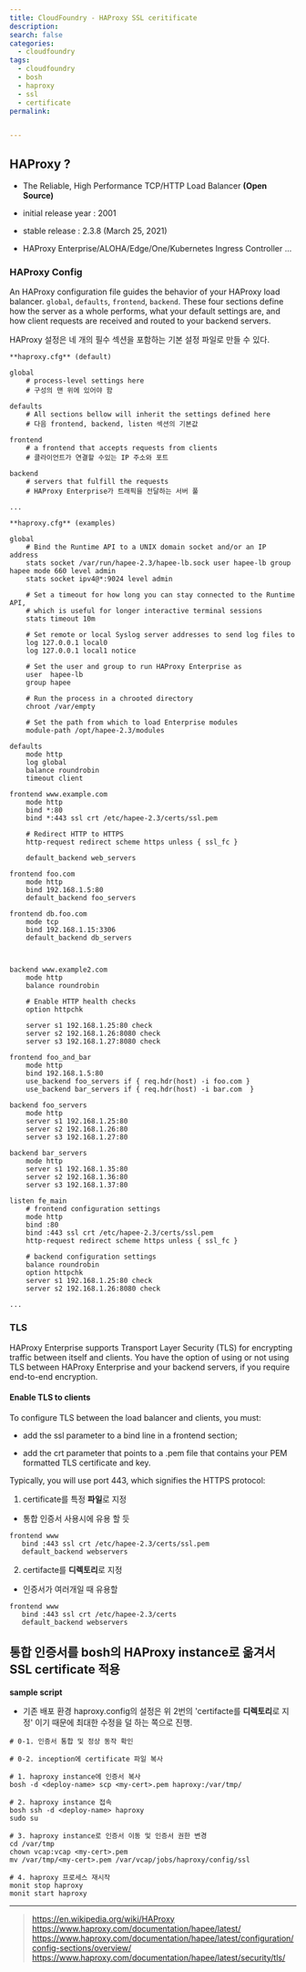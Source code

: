```yaml
---
title: CloudFoundry - HAProxy SSL ceritificate
description:
search: false
categories:
  - cloudfoundry
tags:
  - cloudfoundry
  - bosh
  - haproxy
  - ssl
  - certificate
permalink:


---
```


## HAProxy ?

- The Reliable, High Performance TCP/HTTP Load Balancer **(Open Source)**

- initial release year : 2001
- stable release : 2.3.8 (March 25, 2021)
- HAProxy Enterprise/ALOHA/Edge/One/Kubernetes Ingress Controller ...


### HAProxy Config

An HAProxy configuration file guides the behavior of your HAProxy load balancer. ```global```, ```defaults```, ```frontend```, ```backend```. These four sections define how the server as a whole performs, what your default settings are, and how client requests are received and routed to your backend servers.

HAProxy 설정은 네 개의 필수 섹션을 포함하는 기본 설정 파일로 만들 수 있다.

```
**haproxy.cfg** (default)

global
    # process-level settings here
    # 구성의 맨 위에 있어야 함

defaults
    # All sections bellow will inherit the settings defined here
    # 다음 frontend, backend, listen 섹션의 기본값

frontend
    # a frontend that accepts requests from clients
    # 클라이언트가 연결할 수있는 IP 주소와 포트

backend
    # servers that fulfill the requests
    # HAProxy Enterprise가 트래픽을 전달하는 서버 풀

...
```

```
**haproxy.cfg** (examples)

global
    # Bind the Runtime API to a UNIX domain socket and/or an IP address
    stats socket /var/run/hapee-2.3/hapee-lb.sock user hapee-lb group hapee mode 660 level admin
    stats socket ipv4@*:9024 level admin

    # Set a timeout for how long you can stay connected to the Runtime API,
    # which is useful for longer interactive terminal sessions
    stats timeout 10m

    # Set remote or local Syslog server addresses to send log files to
    log 127.0.0.1 local0
    log 127.0.0.1 local1 notice

    # Set the user and group to run HAProxy Enterprise as
    user  hapee-lb
    group hapee

    # Run the process in a chrooted directory
    chroot /var/empty

    # Set the path from which to load Enterprise modules
    module-path /opt/hapee-2.3/modules

defaults
    mode http
    log global
    balance roundrobin
    timeout client

frontend www.example.com
    mode http
    bind *:80
    bind *:443 ssl crt /etc/hapee-2.3/certs/ssl.pem

    # Redirect HTTP to HTTPS
    http-request redirect scheme https unless { ssl_fc }

    default_backend web_servers

frontend foo.com
    mode http
    bind 192.168.1.5:80
    default_backend foo_servers

frontend db.foo.com
    mode tcp
    bind 192.168.1.15:3306
    default_backend db_servers



backend www.example2.com
    mode http
    balance roundrobin

    # Enable HTTP health checks
    option httpchk

    server s1 192.168.1.25:80 check
    server s2 192.168.1.26:8080 check
    server s3 192.168.1.27:8080 check

frontend foo_and_bar
    mode http
    bind 192.168.1.5:80
    use_backend foo_servers if { req.hdr(host) -i foo.com }
    use_backend bar_servers if { req.hdr(host) -i bar.com  }

backend foo_servers
    mode http
    server s1 192.168.1.25:80
    server s2 192.168.1.26:80
    server s3 192.168.1.27:80

backend bar_servers
    mode http
    server s1 192.168.1.35:80
    server s2 192.168.1.36:80
    server s3 192.168.1.37:80

listen fe_main
    # frontend configuration settings
    mode http
    bind :80
    bind :443 ssl crt /etc/hapee-2.3/certs/ssl.pem
    http-request redirect scheme https unless { ssl_fc }

    # backend configuration settings
    balance roundrobin
    option httpchk
    server s1 192.168.1.25:80 check
    server s2 192.168.1.26:8080 check

...
```




### TLS

HAProxy Enterprise supports Transport Layer Security (TLS) for encrypting traffic between itself and clients. You have the option of using or not using TLS between HAProxy Enterprise and your backend servers, if you require end-to-end encryption.

#### Enable TLS to clients
To configure TLS between the load balancer and clients, you must:

- add the ssl parameter to a bind line in a frontend section;

- add the crt parameter that points to a .pem file that contains your PEM formatted TLS certificate and key.

Typically, you will use port 443, which signifies the HTTPS protocol:



1. certificate를 특정 **파일**로 지정

  - 통합 인증서 사용시에 유용 할 듯

  ```
  frontend www
     bind :443 ssl crt /etc/hapee-2.3/certs/ssl.pem
     default_backend webservers
  ```

2. certifacte를 **디렉토리**로 지정

  - 인증서가 여러개일 때 유용할  

  ```
  frontend www
     bind :443 ssl crt /etc/hapee-2.3/certs
     default_backend webservers
  ```


## 통합 인증서를 bosh의 HAProxy instance로 옮겨서 SSL certificate 적용


**sample script**

- 기존 배포 환경 haproxy.config의 설정은 위 2번의 'certifacte를 **디렉토리**로 지정' 이기 때문에 최대한 수정을 덜 하는 쪽으로 진행.

```
# 0-1. 인증서 통합 및 정상 동작 확인

# 0-2. inception에 certificate 파일 복사

# 1. haproxy instance에 인증서 복사
bosh -d <deploy-name> scp <my-cert>.pem haproxy:/var/tmp/

# 2. haproxy instance 접속
bosh ssh -d <deploy-name> haproxy
sudo su

# 3. haproxy instance로 인증서 이동 및 인증서 권한 변경
cd /var/tmp
chown vcap:vcap <my-cert>.pem
mv /var/tmp/<my-cert>.pem /var/vcap/jobs/haproxy/config/ssl

# 4. haproxy 프로세스 재시작
monit stop haproxy
monit start haproxy
```

-----

> https://en.wikipedia.org/wiki/HAProxy  
> https://www.haproxy.com/documentation/hapee/latest/  
> https://www.haproxy.com/documentation/hapee/latest/configuration/config-sections/overview/  
> https://www.haproxy.com/documentation/hapee/latest/security/tls/
